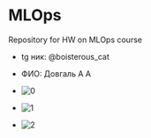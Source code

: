 # MLOps
Repository for HW on MLOps course

* tg ник: @boisterous_cat
* ФИО: Довгаль А А

* ![0](https://github.com/user-attachments/assets/ffc85cf9-d193-4133-aa93-d0535ed19ab0)
* ![1](https://github.com/user-attachments/assets/4f552a09-e84e-4cf1-932a-2ca8ea11d787)

* ![2](https://github.com/user-attachments/assets/cef68d92-99e7-4195-ad49-aa53995f6cea)



